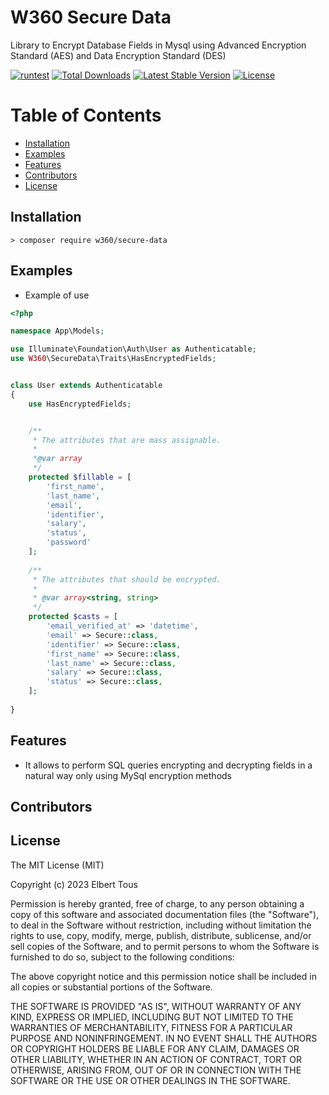 # W360 Secure Data

Library to Encrypt Database Fields in Mysql using Advanced Encryption Standard (AES) and Data Encryption Standard (DES)

[![runtest](https://github.com/w360co/secure-data/actions/workflows/laravel.yml/badge.svg)](https://github.com/w360co/secure-data/actions/workflows/laravel.yml)
[![Total Downloads](https://img.shields.io/packagist/dt/w360/secure-date)](https://packagist.org/packages/w360/secure-date)
[![Latest Stable Version](https://img.shields.io/packagist/v/w360/secure-date)](https://packagist.org/packages/w360/secure-date)
[![License](https://img.shields.io/packagist/l/w360/secure-date)](https://packagist.org/packages/w360/secure-date)

# Table of Contents
<!-- TOC -->
- [Installation](#Installation)
- [Examples](#Examples)
- [Features](#Features)
- [Contributors](#Contributors)
- [License](#License)
<!-- /TOC -->

## Installation

    > composer require w360/secure-data

## Examples
- Example of use
```PHP
<?php

namespace App\Models;

use Illuminate\Foundation\Auth\User as Authenticatable;
use W360\SecureData\Traits\HasEncryptedFields;


class User extends Authenticatable
{
    use HasEncryptedFields;


    /**
     * The attributes that are mass assignable.
     *
     *@var array
     */
    protected $fillable = [
        'first_name',
        'last_name',
        'email',
        'identifier',
        'salary',
        'status',
        'password'
    ];
    
    /**
     * The attributes that should be encrypted.
     *
     * @var array<string, string>
     */
    protected $casts = [
        'email_verified_at' => 'datetime',
        'email' => Secure::class,
        'identifier' => Secure::class,
        'first_name' => Secure::class,
        'last_name' => Secure::class,
        'salary' => Secure::class,
        'status' => Secure::class,
    ];
    
}
```

## Features

- It allows to perform SQL queries encrypting and decrypting fields in a natural way only using MySql encryption methods

## Contributors

<!-- ALL-CONTRIBUTORS-LIST:START - Do not remove or modify this section -->
<!-- prettier-ignore-start -->
<!-- markdownlint-disable -->

<!-- markdownlint-restore -->
<!-- prettier-ignore-end -->

<!-- ALL-CONTRIBUTORS-LIST:END -->

##  License

The MIT License (MIT)

Copyright (c) 2023 Elbert Tous

Permission is hereby granted, free of charge, to any person obtaining a copy of this software and associated documentation files (the "Software"), to deal in the Software without restriction, including without limitation the rights to use, copy, modify, merge, publish, distribute, sublicense, and/or sell copies of the Software, and to permit persons to whom the Software is furnished to do so, subject to the following conditions:

The above copyright notice and this permission notice shall be included in all copies or substantial portions of the Software.

THE SOFTWARE IS PROVIDED "AS IS", WITHOUT WARRANTY OF ANY KIND, EXPRESS OR IMPLIED, INCLUDING BUT NOT LIMITED TO THE WARRANTIES OF MERCHANTABILITY, FITNESS FOR A PARTICULAR PURPOSE AND NONINFRINGEMENT. IN NO EVENT SHALL THE AUTHORS OR COPYRIGHT HOLDERS BE LIABLE FOR ANY CLAIM, DAMAGES OR OTHER LIABILITY, WHETHER IN AN ACTION OF CONTRACT, TORT OR OTHERWISE, ARISING FROM, OUT OF OR IN CONNECTION WITH THE SOFTWARE OR THE USE OR OTHER DEALINGS IN THE SOFTWARE.
